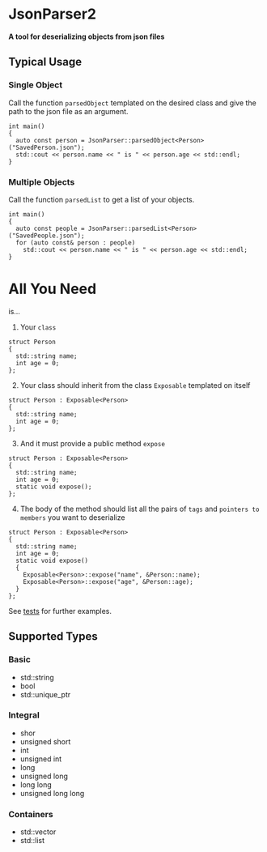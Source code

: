 # JsonParser2

**A tool for deserializing objects from json files**

## Typical Usage


### Single Object

Call the function `parsedObject` templated on the desired class and give the path to the json file as an argument.
```
int main()
{
  auto const person = JsonParser::parsedObject<Person>("SavedPerson.json");
  std::cout << person.name << " is " << person.age << std::endl;
}
```

### Multiple Objects

Call the function `parsedList` to get a list of your objects.
```
int main()
{
  auto const people = JsonParser::parsedList<Person>("SavedPeople.json");
  for (auto const& person : people)
    std::cout << person.name << " is " << person.age << std::endl;
}
```

# All You Need

is...

1. Your `class`
```
struct Person
{
  std::string name;
  int age = 0;
};
```

2. Your class should inherit from the class `Exposable` templated on itself
```
struct Person : Exposable<Person>
{
  std::string name;
  int age = 0;
};
```
3. And it must provide a public method `expose`
```
struct Person : Exposable<Person>
{
  std::string name;
  int age = 0;
  static void expose();
};
```
4. The body of the method should list all the pairs of `tags` and `pointers to members` you want to deserialize
```
struct Person : Exposable<Person>
{
  std::string name;
  int age = 0;
  static void expose()
  {
    Exposable<Person>::expose("name", &Person::name);
    Exposable<Person>::expose("age", &Person::age);
  }
};
```
See [tests](https://github.com/nestoroprysk/JsonParser2/blob/master/Tests/BasicTests.cpp) for further examples.

## Supported Types

### Basic
- std::string
- bool
- std::unique_ptr
### Integral
- shor
- unsigned short
- int
- unsigned int
- long
- unsigned long
- long long
- unsigned long long 
### Containers
- std::vector
- std::list

